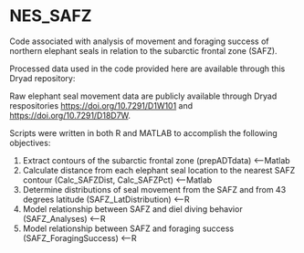 # NES_SAFZ

Code associated with analysis of movement and foraging success of northern elephant seals in relation to the subarctic frontal zone (SAFZ).

Processed data used in the code provided here are available through this Dryad repository: 

Raw elephant seal movement data are publicly available through Dryad respositories https://doi.org/10.7291/D1W101 and https://doi.org/10.7291/D18D7W. 

Scripts were written in both R and MATLAB to accomplish the following objectives:

  1. Extract contours of the subarctic frontal zone (prepADTdata) <--Matlab
  2. Calculate distance from each elephant seal location to the nearest SAFZ contour (Calc_SAFZDist, Calc_SAFZPct) <--Matlab
  3. Determine distributions of seal movement from the SAFZ and from 43 degrees latitude (SAFZ_LatDistribution) <--R
  4. Model relationship between SAFZ and diel diving behavior (SAFZ_Analyses) <--R
  5. Model relationship between SAFZ and foraging success (SAFZ_ForagingSuccess) <--R

